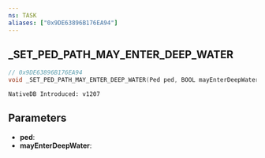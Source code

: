 ```yaml
---
ns: TASK
aliases: ["0x9DE63896B176EA94"]
---
```

## _SET_PED_PATH_MAY_ENTER_DEEP_WATER

```c
// 0x9DE63896B176EA94
void _SET_PED_PATH_MAY_ENTER_DEEP_WATER(Ped ped, BOOL mayEnterDeepWater);
```

```
NativeDB Introduced: v1207
```

## Parameters
* **ped**:
* **mayEnterDeepWater**:
